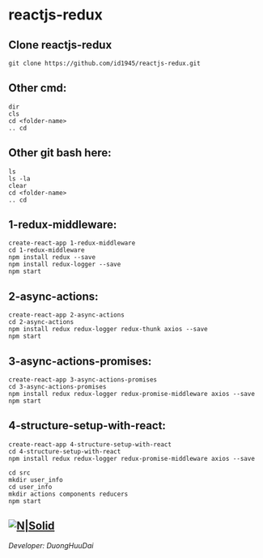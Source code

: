 # reactjs-redux
## Clone reactjs-redux
```
git clone https://github.com/id1945/reactjs-redux.git
```
## Other cmd:
```
dir
cls
cd <folder-name>
.. cd
```
## Other git bash here:
```
ls
ls -la
clear
cd <folder-name>
.. cd
```
## 1-redux-middleware:
```
create-react-app 1-redux-middleware
cd 1-redux-middleware
npm install redux --save
npm install redux-logger --save
npm start
```
## 2-async-actions:
```
create-react-app 2-async-actions
cd 2-async-actions
npm install redux redux-logger redux-thunk axios --save
npm start
```
## 3-async-actions-promises:
```
create-react-app 3-async-actions-promises
cd 3-async-actions-promises
npm install redux redux-logger redux-promise-middleware axios --save
npm start
```
## 4-structure-setup-with-react:
```
create-react-app 4-structure-setup-with-react
cd 4-structure-setup-with-react
npm install redux redux-logger redux-promise-middleware axios --save

cd src
mkdir user_info
cd user_info
mkdir actions components reducers
npm start
```


[![N|Solid](http://www.tipsoninterview.in/wp-content/uploads/2017/09/react-logo-300x289.png)](https://www.facebook.com/id1892)
------------
*Developer: DuongHuuDai*
